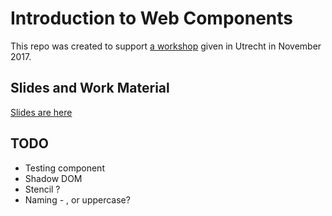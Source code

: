 # Introduction to Web Components

This repo was created to support [a workshop](https://www.meetup.com/Coffee-Code-and-Chat/events/244822183/) given in Utrecht in November 2017.

## Slides and Work Material

[Slides are here](https://docs.google.com/presentation/d/1h_wp7a_xbjJxeNLu6_Dd8Q4fBy2zA6jc1AjZrNqSEjo/edit?usp=sharing)

## TODO

* Testing component
* Shadow DOM
* Stencil ? 
* Naming - , or uppercase?